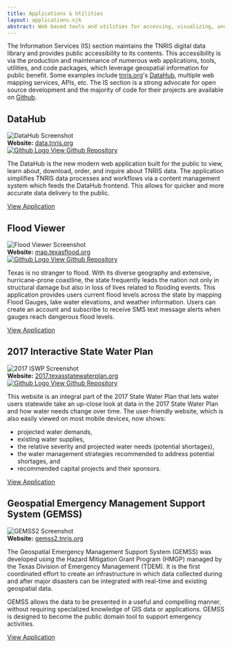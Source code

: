 ```yaml
---
title: Applications & Utilities
layout: applications.njk
abstract: Web based tools and utilities for accessing, visualizing, and interacting with geospatial information.
---
```


The Information Services (IS) section maintains the TNRIS digital data library and provides public accessibility to its contents. This accessibility is via the production and maintenance of numerous web applications, tools, utilities, and code packages, which leverage geospatial information for public benefit. Some examples include <a href="https://tnris.org">tnris.org</a>&#39;s <a href="https://data.tnris.org">DataHub</a>, multiple web mapping services, APIs, etc. The IS section is a strong advocate for open source development and the majority of code for their projects are available on <a href="https://github.com/TNRIS/" target="github">Github</a>.

<h2>DataHub</h2>
<img src="https://cdn.tnris.org/images/dataHub.png" class="img-fluid" alt="DataHub Screenshot" title="data.tnris.org"/>
<div class="card card-body well-bg link-well row">
  <div class="col-lg-6"><strong>Website:</strong> <a href="https://data.tnris.org" title="data.tnris.org" target="app">data.tnris.org</a></div>
  <div class="col-lg-6">
    <a href="https://github.com/TNRIS/dataHub" target="github">
      <img src="https://cdn.tnris.org/images/github.svg" class="github-logo" title="DataHub Github Repo" alt="Github Logo" /> View Github Repository
    </a>
  </div>
</div>
<p>
  The DataHub is the new modern web application built for the public to view, learn about, download, order, and inquire about TNRIS data. The application simplifies TNRIS data processes and workflows via a content management system which feeds the DataHub frontend. This allows for quicker and more accurate data delivery to the public.
</p>
<p>
  <a class="btn btn-tnris btn-lg" href="https://data.tnris.org" target="app"> View Application</a>
</p>

<h2>Flood Viewer</h2>
<img src="https://cdn.tnris.org/images/flood.png" class="img-fluid" alt="Flood Viewer Screenshot" title="map.texasflood.org"/>
<div class="card card-body well-bg link-well row">
  <div class="col-lg-6"><strong>Website:</strong> <a href="https://map.texasflood.org" title="map.texasflood.org" target="app">map.texasflood.org</a></div>
  <div class="col-lg-6">
    <a href="https://github.com/TNRIS/flood" target="github">
      <img src="https://cdn.tnris.org/images/github.svg" class="github-logo" title="Flood Viewer Github Repo" alt="Github Logo" /> View Github Repository
    </a>
  </div>
</div>
<p>
  Texas is no stranger to flood. With its diverse geography and extensive, hurricane-prone coastline, the state frequently leads the nation not only in structural damage but also in loss of lives related to flooding events. This application provides users current flood levels across the state by mapping Flood Gauges, lake water elevations, and weather information. Users can create an account and subscribe to receive SMS text message alerts when gauges reach dangerous flood levels.
</p>
<p>
  <a class="btn btn-tnris btn-lg" href="https://map.texasflood.org" target="app"> View Application</a>
</p>

<h2>2017 Interactive State Water Plan</h2>
<img src="https://cdn.tnris.org/images/iswp2017.png" class="img-fluid" alt="2017 ISWP Screenshot" title="2017.texasstatewaterplan.org"/>
<div class="card card-body well-bg link-well row">
  <div class="col-lg-6"><strong>Website:</strong>
    <a href="https://2017.texasstatewaterplan.org" title="2017.texasstatewaterplan.org" target="app">2017.texasstatewaterplan.org</a>
  </div>
  <div class="col-lg-6">
    <a href="https://github.com/TNRIS/iswp2017" target="github">
      <img src="https://cdn.tnris.org/images/github.svg" class="github-logo" title="2017 ISWP Github Repo" alt="Github Logo" /> View Github Repository
    </a>
  </div>
</div>
<p>
  This website is an integral part of the 2017 State Water Plan that lets water users statewide take an up-close look at data in the 2017 State Water Plan and how water needs change over time. The user-friendly website, which is also easily viewed on most mobile devices, now shows:
</p>
<ul>
  <li>projected water demands,</li>
  <li>existing water supplies,</li>
  <li>the relative severity and projected water needs (potential shortages),</li>
  <li>the water management strategies recommended to address potential shortages, and</li>
  <li>recommended capital projects and their sponsors.</li>
</ul>
<p>
  <a class="btn btn-tnris btn-lg" href="https://2017.texasstatewaterplan.org" target="app"> View Application</a>
</p>

<h2>Geospatial Emergency Management Support System (GEMSS)</h2>
<img src="https://cdn.tnris.org/images/gemss2.png" class="img-fluid" alt="GEMSS2 Screenshot" title="gemss2.tnris.org"/>
<div class="card card-body well-bg link-well row">
  <div class="col-lg-6"><strong>Website:</strong>
    <a href="https://gemss2.tnris.org/" title="gemss2.tnris.org" target="app">gemss2.tnris.org</a>
  </div>
</div>
<p>
  The Geospatial Emergency Management Support System (GEMSS) was developed using the Hazard Mitigation Grant Program (HMGP) managed by the Texas Division of Emergency Management (TDEM). It is the first coordinated effort to create an infrastructure in which data collected during and after major disasters can be integrated with real-time and existing geospatial data.
</p>
<p>
  GEMSS allows the data to be presented in a useful and compelling manner, without requiring specialized knowledge of GIS data or applications. GEMSS is designed to become the public domain tool to support emergency activities.
</p>
<p>
  <a class="btn btn-tnris btn-lg" href="https://gemss2.tnris.org/" target="app"> View Application</a>
</p>

